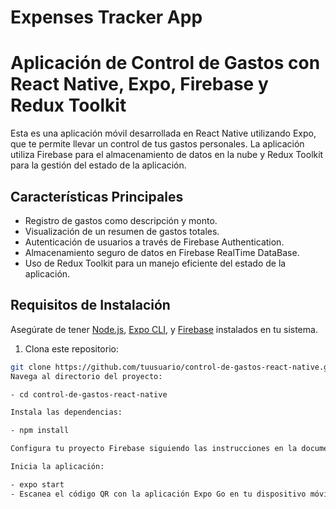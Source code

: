 # Expenses Tracker App
# Aplicación de Control de Gastos con React Native, Expo, Firebase y Redux Toolkit

Esta es una aplicación móvil desarrollada en React Native utilizando Expo, que te permite llevar un control de tus gastos personales. La aplicación utiliza Firebase para el almacenamiento de datos en la nube y Redux Toolkit para la gestión del estado de la aplicación.

## Características Principales

- Registro de gastos como descripción y monto.
- Visualización de un resumen de gastos totales.
- Autenticación de usuarios a través de Firebase Authentication.
- Almacenamiento seguro de datos en Firebase RealTime DataBase.
- Uso de Redux Toolkit para un manejo eficiente del estado de la aplicación.


## Requisitos de Instalación

Asegúrate de tener [Node.js](https://nodejs.org/), [Expo CLI](https://docs.expo.dev/get-started/installation/), y [Firebase](https://firebase.google.com/) instalados en tu sistema.

1. Clona este repositorio:

```bash
git clone https://github.com/tuusuario/control-de-gastos-react-native.git
Navega al directorio del proyecto:

- cd control-de-gastos-react-native

Instala las dependencias:

- npm install

Configura tu proyecto Firebase siguiendo las instrucciones en la documentación de Firebase. Asegúrate de agregar tus credenciales de Firebase en el archivo firebase/index.js.

Inicia la aplicación:

- expo start
- Escanea el código QR con la aplicación Expo Go en tu dispositivo móvil o utiliza un emulador para probar la aplicación.

